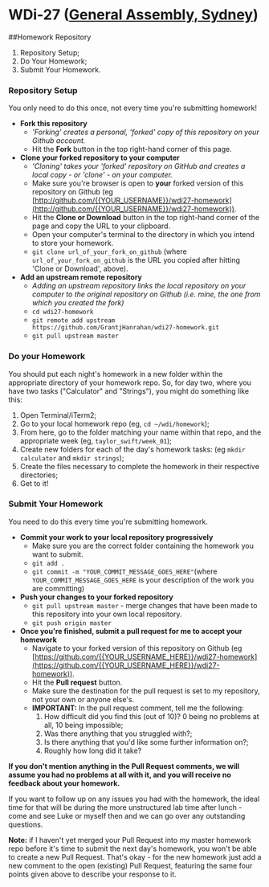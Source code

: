 # WDi-27 ([General Assembly, Sydney](https://generalassemb.ly/sydney))
##Homework Repository

1. Repository Setup;
2. Do Your Homework;
3. Submit Your Homework.

### Repository Setup

You only need to do this once, not every time you're submitting homework!

- **Fork this repository**
    + *'Forking' creates a personal, 'forked' copy of this repository on your Github account.*  
    + Hit the **Fork** button in the top right-hand corner of this page.
- **Clone your forked repository to your computer**
    + *'Cloning' takes your 'forked' repository on GitHub and creates a local copy - or 'clone' - on your computer.*
    + Make sure you're browser is open to **your** forked version of this repository on Github (eg [http://github.com/{{YOUR_USERNAME}}/wdi27-homework](http://github.com/{{YOUR_USERNAME}}/wdi27-homework)).
    + Hit the **Clone or Download** button in the top right-hand corner of the page and copy the URL to your clipboard.
    + Open your computer's terminal to the directory in which you intend to store your homework.
    + `git clone url_of_your_fork_on_github` (where `url_of_your_fork_on_github` is the URL you copied after hitting 'Clone or Download', above).
- **Add an upstream remote repository**
    +  *Adding an upstream repository links the local repository on your computer to the original repository on Github (i.e. mine, the one from which you created the fork)*
    + `cd wdi27-homework`
    + `git remote add upstream https://github.com/GrantjHanrahan/wdi27-homework.git`
    + `git pull upstream master`

### Do your Homework

You should put each night's homework in a new folder within the appropriate directory of your homework repo. So, for day two, where you have two tasks ("Calculator" and "Strings"), you might do something like this:

1. Open Terminal/iTerm2;
2. Go to your local homework repo (eg, `cd ~/wdi/homework`);
3. From here, go to the folder matching your name within that repo, and the appropriate week (eg, `taylor_swift/week_01`);
4. Create new folders for each of the day's homework tasks: (eg `mkdir calculator` and `mkdir strings`);
5. Create the files necessary to complete the homework in their respective directories;
6. Get to it!

### Submit Your Homework

You need to do this every time you're submitting homework.

- **Commit your work to your local repository progressively**
    + Make sure you are the correct folder containing the homework you want to submit.
    + `git add .`
    + `git commit -m "YOUR_COMMIT_MESSAGE_GOES_HERE"`(where `YOUR_COMMIT_MESSAGE_GOES_HERE` is your description of the work you are committing)
- **Push your changes to your forked repository**
    + `git pull upstream master` - merge changes that have been made to this repository into your own local repository.
    + `git push origin master`
- **Once you're finished, submit a pull request for me to accept your homework**
    + Navigate to your forked version of this repository on Github (eg [https://github.com/{{YOUR_USERNAME_HERE}}/wdi27-homework](https://github.com/{{YOUR_USERNAME_HERE}}/wdi27-homework)).
    + Hit the **Pull request** button.
    + Make sure the destination for the pull request is set to my repository, not your own or anyone else's.
    - **IMPORTANT:** In the pull request comment, tell me the following:
        1. How difficult did you find this (out of 10)? 0 being no problems at all, 10 being impossible;
        2. Was there anything that you struggled with?;
        3. Is there anything that you'd like some further information on?;
        4. Roughly how long did it take?

**If you don't mention anything in the Pull Request comments, we will assume you had no problems at all with it, and you will receive no feedback about your homework.**

If you want to follow up on any issues you had with the homework, the ideal time for that will be during the more unstructured lab time after lunch - come and see Luke or myself then and we can go over any outstanding questions.

**Note:** if I haven't yet merged your Pull Request into my master homework repo before it's time to submit the next day's homework, you won't be able to create a new Pull Request. That's okay - for the new homework just add a new comment to the open (existing) Pull Request, featuring the same four points given above to describe your response to it.
